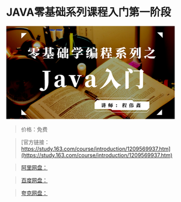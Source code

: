 # JAVA零基础系列课程入门第一阶段

![img](../../../assets/study163/free/349ca66b00324f9aaef20a5df81005ea.png)

> 价格：免费

> [官方链接：https://study.163.com/course/introduction/1209569937.htm](https://study.163.com/course/introduction/1209569937.htm)

> [阿里网盘：]()

> [百度网盘：]()

> [夸克网盘：]()
